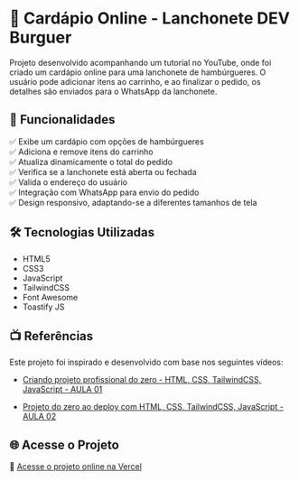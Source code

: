 # 🍔 Cardápio Online - Lanchonete DEV Burguer

Projeto desenvolvido acompanhando um tutorial no YouTube, onde foi criado um cardápio online para uma lanchonete de hambúrgueres. O usuário pode adicionar itens ao carrinho, e ao finalizar o pedido, os detalhes são enviados para o WhatsApp da lanchonete. 

## 🚀 Funcionalidades  

✅ Exibe um cardápio com opções de hambúrgueres  
✅ Adiciona e remove itens do carrinho  
✅ Atualiza dinamicamente o total do pedido  
✅ Verifica se a lanchonete está aberta ou fechada  
✅ Valida o endereço do usuário  
✅ Integração com WhatsApp para envio do pedido  
✅ Design responsivo, adaptando-se a diferentes tamanhos de tela 

## 🛠 Tecnologias Utilizadas  

- HTML5  
- CSS3  
- JavaScript  
- TailwindCSS 
- Font Awesome  
- Toastify JS

## 📺 Referências
Este projeto foi inspirado e desenvolvido com base nos seguintes vídeos:

- [Criando projeto profissional do zero - HTML, CSS, TailwindCSS, JavaScript - AULA 01](https://youtu.be/rjXXDv23-6Y?si=J5AhCA2i1_Ko-paF)

- [Projeto do zero ao deploy com HTML, CSS, TailwindCSS, JavaScript - AULA 02](https://youtu.be/FXm7Dfre60I?si=L9kp0AFcYkE1tNjj)


## 🌐 Acesse o Projeto

🔗 [Acesse o projeto online na Vercel](https://digital-menu-cart.vercel.app/)
